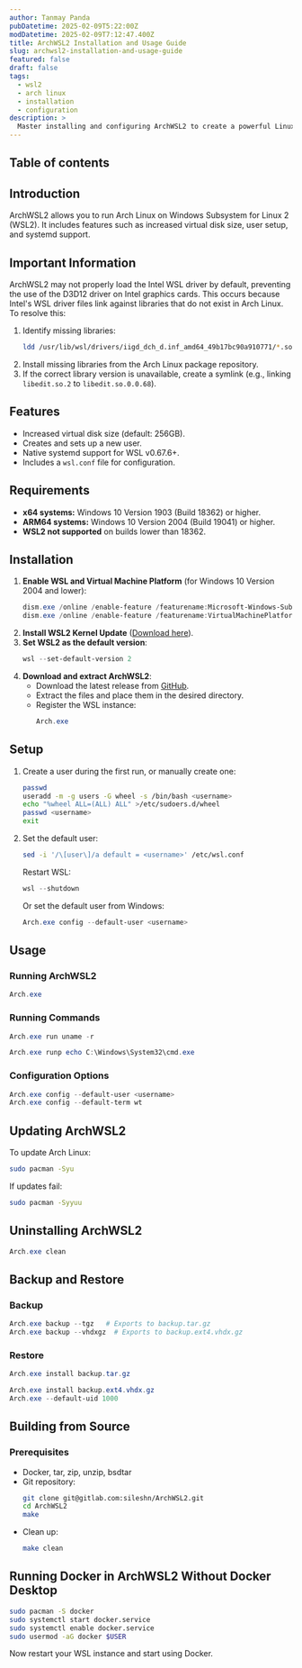 ```yaml
---
author: Tanmay Panda
pubDatetime: 2025-02-09T5:22:00Z
modDatetime: 2025-02-09T7:12:47.400Z
title: ArchWSL2 Installation and Usage Guide
slug: archwsl2-installation-and-usage-guide
featured: false
draft: false
tags:
  - wsl2
  - arch linux
  - installation
  - configuration
description: >
  Master installing and configuring ArchWSL2 to create a powerful Linux environment on Windows, complete with troubleshooting tips and best practices.
---
```


## Table of contents

## Introduction

ArchWSL2 allows you to run Arch Linux on Windows Subsystem for Linux 2 (WSL2). It includes features such as increased virtual disk size, user setup, and systemd support.

## Important Information

ArchWSL2 may not properly load the Intel WSL driver by default, preventing the use of the D3D12 driver on Intel graphics cards. This occurs because Intel's WSL driver files link against libraries that do not exist in Arch Linux. To resolve this:

1. Identify missing libraries:
   ```sh
   ldd /usr/lib/wsl/drivers/iigd_dch_d.inf_amd64_49b17bc90a910771/*.so
   ```
2. Install missing libraries from the Arch Linux package repository.
3. If the correct library version is unavailable, create a symlink (e.g., linking `libedit.so.2` to `libedit.so.0.0.68`).

## Features

- Increased virtual disk size (default: 256GB).
- Creates and sets up a new user.
- Native systemd support for WSL v0.67.6+.
- Includes a `wsl.conf` file for configuration.

## Requirements

- **x64 systems:** Windows 10 Version 1903 (Build 18362) or higher.
- **ARM64 systems:** Windows 10 Version 2004 (Build 19041) or higher.
- **WSL2 not supported** on builds lower than 18362.

## Installation

1. **Enable WSL and Virtual Machine Platform** (for Windows 10 Version 2004 and lower):
   ```powershell
   dism.exe /online /enable-feature /featurename:Microsoft-Windows-Subsystem-Linux /all /norestart
   dism.exe /online /enable-feature /featurename:VirtualMachinePlatform /all /norestart
   ```
2. **Install WSL2 Kernel Update** ([Download here](https://aka.ms/wsl2kernel)).
3. **Set WSL2 as the default version**:
   ```powershell
   wsl --set-default-version 2
   ```
4. **Download and extract ArchWSL2**:
   - Download the latest release from [GitHub](https://github.com/sileshn/ArchWSL2/releases/tag/20250201).
   - Extract the files and place them in the desired directory.
   - Register the WSL instance:
     ```powershell
     Arch.exe
     ```

## Setup

1. Create a user during the first run, or manually create one:
   ```sh
   passwd
   useradd -m -g users -G wheel -s /bin/bash <username>
   echo "%wheel ALL=(ALL) ALL" >/etc/sudoers.d/wheel
   passwd <username>
   exit
   ```
2. Set the default user:
   ```sh
   sed -i '/\[user\]/a default = <username>' /etc/wsl.conf
   ```
   Restart WSL:
   ```powershell
   wsl --shutdown
   ```
   Or set the default user from Windows:
   ```powershell
   Arch.exe config --default-user <username>
   ```

## Usage

### Running ArchWSL2

```powershell
Arch.exe
```

### Running Commands

```powershell
Arch.exe run uname -r
```

```powershell
Arch.exe runp echo C:\Windows\System32\cmd.exe
```

### Configuration Options

```powershell
Arch.exe config --default-user <username>
Arch.exe config --default-term wt
```

## Updating ArchWSL2

To update Arch Linux:

```sh
sudo pacman -Syu
```

If updates fail:

```sh
sudo pacman -Syyuu
```

## Uninstalling ArchWSL2

```powershell
Arch.exe clean
```

## Backup and Restore

### Backup

```powershell
Arch.exe backup --tgz   # Exports to backup.tar.gz
Arch.exe backup --vhdxgz  # Exports to backup.ext4.vhdx.gz
```

### Restore

```powershell
Arch.exe install backup.tar.gz
```

```powershell
Arch.exe install backup.ext4.vhdx.gz
Arch.exe --default-uid 1000
```

## Building from Source

### Prerequisites

- Docker, tar, zip, unzip, bsdtar
- Git repository:
  ```sh
  git clone git@gitlab.com:sileshn/ArchWSL2.git
  cd ArchWSL2
  make
  ```
- Clean up:
  ```sh
  make clean
  ```

## Running Docker in ArchWSL2 Without Docker Desktop

```sh
sudo pacman -S docker
sudo systemctl start docker.service
sudo systemctl enable docker.service
sudo usermod -aG docker $USER
```

Now restart your WSL instance and start using Docker.
